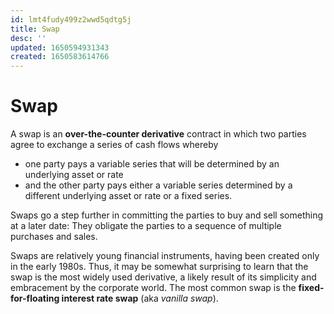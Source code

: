 ```yaml
---
id: lmt4fudy499z2wwd5qdtg5j
title: Swap
desc: ''
updated: 1650594931343
created: 1650583614766
---
```

# Swap

A swap is an **over-the-counter derivative** contract in which two parties agree to exchange a series of cash flows whereby 
- one party pays a variable series that will be determined by an underlying asset or rate 
- and the other party pays either a variable series determined by a different underlying asset or rate or a fixed series.

Swaps go a step further in committing the parties to buy and sell something at a later date: They obligate the parties to a sequence of multiple purchases and sales.

Swaps are relatively young financial instruments, having been created only in the early 1980s. Thus, it may be somewhat surprising to learn that the swap is the most widely used derivative, a likely result of its simplicity and embracement by the corporate world. The most common swap is the **fixed-for-floating interest rate swap** (aka *vanilla swap*).